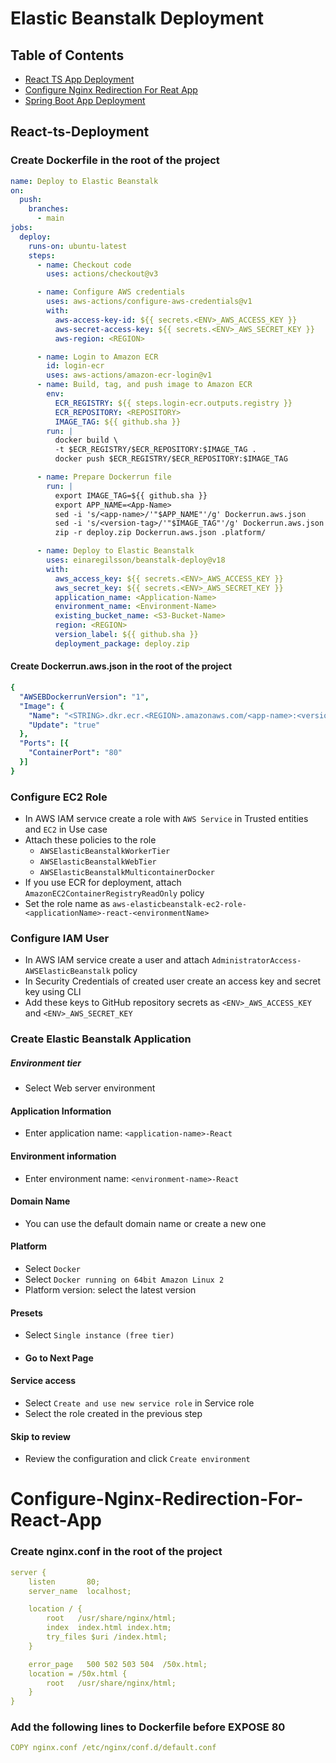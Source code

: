# Elastic Beanstalk Deployment

## Table of Contents

- [React TS App Deployment](#React-ts-Deployment)
- [Configure Nginx Redirection For Reat App](#Configure-Nginx-Redirection-For-React-App)
- [Spring Boot App Deployment](#spring-boot-deployment)

## React-ts-Deployment

### Create Dockerfile in the root of the project
```yaml
name: Deploy to Elastic Beanstalk
on:
  push:
    branches:
      - main
jobs:
  deploy:
    runs-on: ubuntu-latest
    steps:
      - name: Checkout code
        uses: actions/checkout@v3

      - name: Configure AWS credentials
        uses: aws-actions/configure-aws-credentials@v1
        with:
          aws-access-key-id: ${{ secrets.<ENV>_AWS_ACCESS_KEY }}
          aws-secret-access-key: ${{ secrets.<ENV>_AWS_SECRET_KEY }}
          aws-region: <REGION>

      - name: Login to Amazon ECR
        id: login-ecr
        uses: aws-actions/amazon-ecr-login@v1
      - name: Build, tag, and push image to Amazon ECR
        env:
          ECR_REGISTRY: ${{ steps.login-ecr.outputs.registry }}
          ECR_REPOSITORY: <REPOSITORY>
          IMAGE_TAG: ${{ github.sha }}
        run: |
          docker build \
          -t $ECR_REGISTRY/$ECR_REPOSITORY:$IMAGE_TAG .
          docker push $ECR_REGISTRY/$ECR_REPOSITORY:$IMAGE_TAG

      - name: Prepare Dockerrun file
        run: |
          export IMAGE_TAG=${{ github.sha }}
          export APP_NAME=<App-Name>
          sed -i 's/<app-name>/'"$APP_NAME"'/g' Dockerrun.aws.json
          sed -i 's/<version-tag>/'"$IMAGE_TAG"'/g' Dockerrun.aws.json
          zip -r deploy.zip Dockerrun.aws.json .platform/

      - name: Deploy to Elastic Beanstalk
        uses: einaregilsson/beanstalk-deploy@v18
        with:
          aws_access_key: ${{ secrets.<ENV>_AWS_ACCESS_KEY }}
          aws_secret_key: ${{ secrets.<ENV>_AWS_SECRET_KEY }}
          application_name: <Application-Name>
          environment_name: <Environment-Name>
          existing_bucket_name: <S3-Bucket-Name>
          region: <REGION>
          version_label: ${{ github.sha }}
          deployment_package: deploy.zip
```

#### Create Dockerrun.aws.json in the root of the project
```yaml
{
  "AWSEBDockerrunVersion": "1",
  "Image": {
    "Name": "<STRING>.dkr.ecr.<REGION>.amazonaws.com/<app-name>:<version-tag>",
    "Update": "true"
  },
  "Ports": [{
    "ContainerPort": "80"
  }]
}
``` 

### Configure EC2 Role

- In AWS IAM servıce create a role with `AWS Service`
  in Trusted entities and `EC2` in Use case
- Attach these policies to the role
  - `AWSElasticBeanstalkWorkerTier`
  - `AWSElasticBeanstalkWebTier`
  - `AWSElasticBeanstalkMulticontainerDocker`
- If you use ECR for deployment, attach `AmazonEC2ContainerRegistryReadOnly` policy
- Set the role name
  as ```aws-elasticbeanstalk-ec2-role-<applicationName>-react-<environmentName>```

### Configure IAM User

- In AWS IAM service create a user and attach ```AdministratorAccess-AWSElasticBeanstalk``` policy
- In Security Credentials of created user create an access key and secret key using CLI
- Add these keys to GitHub repository secrets as `<ENV>_AWS_ACCESS_KEY` and `<ENV>_AWS_SECRET_KEY`

### Create Elastic Beanstalk Application

##### Environment tier

- Select Web server environment

#### Application Information

- Enter application name: `<application-name>-React`

#### Environment information

- Enter environment name: `<environment-name>-React`

#### Domain Name

- You can use the default domain name or create a new one

#### Platform

- Select `Docker`
- Select `Docker running on 64bit Amazon Linux 2`
- Platform version: select the latest version

#### Presets

- Select `Single instance (free tier)`

- #### Go to Next Page

#### Service access

- Select `Create and use new service role` in Service role
- Select the role created in the previous step
#### Skip to review
- Review the configuration and click `Create environment`



# Configure-Nginx-Redirection-For-React-App

### Create nginx.conf in the root of the project
```yaml
server {
    listen       80;
    server_name  localhost;

    location / {
        root   /usr/share/nginx/html;
        index  index.html index.htm;
        try_files $uri /index.html;
    }

    error_page   500 502 503 504  /50x.html;
    location = /50x.html {
        root   /usr/share/nginx/html;
    }
}
```

### Add the following lines to Dockerfile before EXPOSE 80
```yaml
COPY nginx.conf /etc/nginx/conf.d/default.conf
```